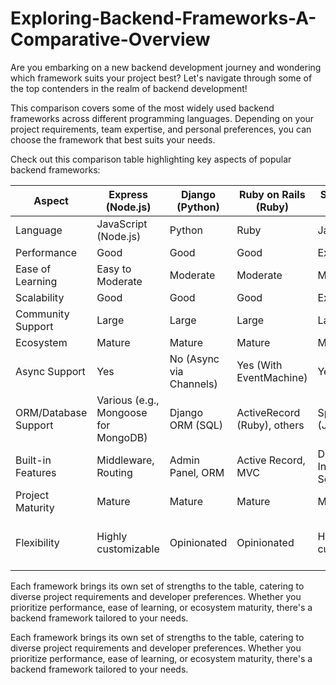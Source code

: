 # Exploring-Backend-Frameworks-A-Comparative-Overview
Are you embarking on a new backend development journey and wondering which framework suits your project best? Let's navigate through some of the top contenders in the realm of backend development!

This comparison covers some of the most widely used backend frameworks across different programming languages. Depending on your project requirements, team expertise, and personal preferences, you can choose the framework that best suits your needs.

Check out this comparison table highlighting key aspects of popular backend frameworks:



| Aspect                | Express (Node.js)    | Django (Python)       | Ruby on Rails (Ruby)  | Spring Boot (Java)    | Flask (Python)        | Laravel (PHP)         | NestJS (Node.js/TypeScript) | FastAPI (Python)        | .NET (C#)               |
|-----------------------|-----------------------|------------------------|------------------------|------------------------|------------------------|------------------------|-----------------------------|-------------------------|--------------------------|
| Language              | JavaScript (Node.js)  | Python                 | Ruby                   | Java                   | Python                 | PHP                    | TypeScript (Node.js)      | Python                  | C#                       |
| Performance           | Good                  | Good                   | Good                   | Excellent              | Moderate               | Good                   | Good                        | Excellent               | Excellent                |
| Ease of Learning      | Easy to Moderate      | Moderate               | Moderate               | Moderate               | Easy to Moderate      | Moderate               | Moderate to Difficult      | Moderate                 | Moderate                 |
| Scalability           | Good                  | Good                   | Good                   | Excellent              | Moderate               | Good                   | Good                        | Excellent               | Excellent                |
| Community Support     | Large                 | Large                  | Large                  | Large                  | Large                  | Large                  | Growing                     | Growing                  | Large                    |
| Ecosystem             | Mature                | Mature                 | Mature                 | Mature                 | Mature                 | Mature                 | Developing                  | Developing               | Mature                   |
| Async Support         | Yes                   | No (Async via Channels)| Yes (With EventMachine)| Yes                    | Yes                    | Yes                    | Yes                         | Yes                      | Yes                      |
| ORM/Database Support  | Various (e.g., Mongoose for MongoDB) | Django ORM (SQL)     | ActiveRecord (Ruby), others | Spring Data (Java) | SQLAlchemy (SQL)       | Eloquent (SQL)         | TypeORM (SQL and NoSQL)     | SQLAlchemy (SQL), Tortoise ORM (async/await) | Entity Framework (SQL)  |
| Built-in Features     | Middleware, Routing  | Admin Panel, ORM       | Active Record, MVC     | Dependency Injection, Security | Routing, WSGI       | Authentication, ORM   | Dependency Injection, Modularity, Middleware | Automatic API Documentation, Validation | Authentication, MVC     |
| Project Maturity      | Mature                | Mature                 | Mature                 | Mature                 | Mature                 | Mature                 | Young                       | Young                     | Mature                   |
| Flexibility           | Highly customizable | Opinionated            | Opinionated            | Highly customizable    | Highly customizable    | Opinionated            | Highly customizable        | Flexible, follows Pythonic patterns | Highly customizable      |

Each framework brings its own set of strengths to the table, catering to diverse project requirements and developer preferences. Whether you prioritize performance, ease of learning, or ecosystem maturity, there's a backend framework tailored to your needs.










Each framework brings its own set of strengths to the table, catering to diverse project requirements and developer preferences. Whether you prioritize performance, ease of learning, or ecosystem maturity, there's a backend framework tailored to your needs.


